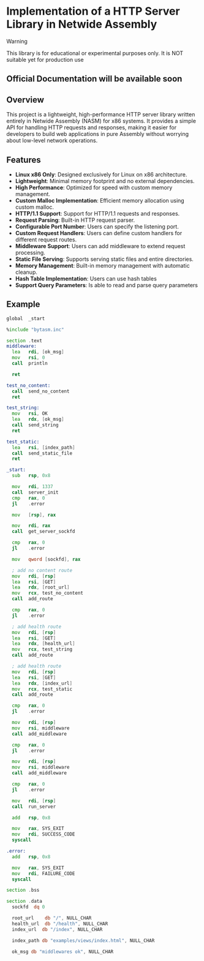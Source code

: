 # Implementation of a HTTP Server Library in Netwide Assembly

> [!WARNING]
> This library is for educational or experimental purposes only.
> It is NOT suitable yet for production use

## Official Documentation will be available soon

## Overview

This project is a lightweight, high-performance HTTP server library written entirely in Netwide Assembly (NASM) for x86 systems. It provides a simple API for handling HTTP requests and responses, making it easier for developers to build web applications in pure Assembly without worrying about low-level network operations.

## Features

- **Linux x86 Only**: Designed exclusively for Linux on x86 architecture.
- **Lightweight**: Minimal memory footprint and no external dependencies.
- **High Performance**: Optimized for speed with custom memory management.
- **Custom Malloc Implementation**: Efficient memory allocation using custom malloc.
- **HTTP/1.1 Support**: Support for HTTP/1.1 requests and responses.
- **Request Parsing**: Built-in HTTP request parser.
- **Configurable Port Number**: Users can specify the listening port.
- **Custom Request Handlers**: Users can define custom handlers for different request routes.
- **Middleware Support**: Users can add middleware to extend request processing.
- **Static File Serving**: Supports serving static files and entire directories.
- **Memory Management**: Built-in memory management with automatic cleanup.
- **Hash Table Implementation**: Users can use hash tables
- **Support Query Parameters**: Is able to read and parse query parameters

## Example

```asm
global  _start

%include "bytasm.inc"

section .text
middleware:
  lea   rdi, [ok_msg]  
  mov   rsi, 0
  call  println

  ret

test_no_content:
  call  send_no_content
  ret

test_string:
  mov   rsi, OK  
  lea   rdx, [ok_msg]
  call  send_string
  ret

test_static:
  lea   rsi, [index_path]
  call  send_static_file
  ret

_start:
  sub   rsp, 0x8

  mov   rdi, 1337
  call  server_init
  cmp   rax, 0
  jl    .error

  mov   [rsp], rax

  mov   rdi, rax
  call  get_server_sockfd

  cmp   rax, 0
  jl    .error

  mov   qword [sockfd], rax

  ; add no content route
  mov   rdi, [rsp]
  lea   rsi, [GET]
  lea   rdx, [root_url]
  mov   rcx, test_no_content
  call  add_route

  cmp   rax, 0
  jl    .error

  ; add health route
  mov   rdi, [rsp]
  lea   rsi, [GET]
  lea   rdx, [health_url]
  mov   rcx, test_string
  call  add_route

  ; add health route
  mov   rdi, [rsp]
  lea   rsi, [GET]
  lea   rdx, [index_url]
  mov   rcx, test_static
  call  add_route

  cmp   rax, 0
  jl    .error

  mov   rdi, [rsp]
  mov   rsi, middleware
  call  add_middleware

  cmp   rax, 0
  jl    .error

  mov   rdi, [rsp]
  mov   rsi, middleware
  call  add_middleware

  cmp   rax, 0
  jl    .error

  mov   rdi, [rsp]
  call  run_server

  add   rsp, 0x8

  mov   rax, SYS_EXIT
  mov   rdi, SUCCESS_CODE
  syscall

.error:
  add   rsp, 0x8

  mov   rax, SYS_EXIT
  mov   rdi, FAILURE_CODE
  syscall

section .bss

section .data
  sockfd  dq 0

  root_url    db "/", NULL_CHAR
  health_url  db "/health", NULL_CHAR
  index_url  db "/index", NULL_CHAR

  index_path db "examples/views/index.html", NULL_CHAR

  ok_msg db "middlewares ok", NULL_CHAR
```
